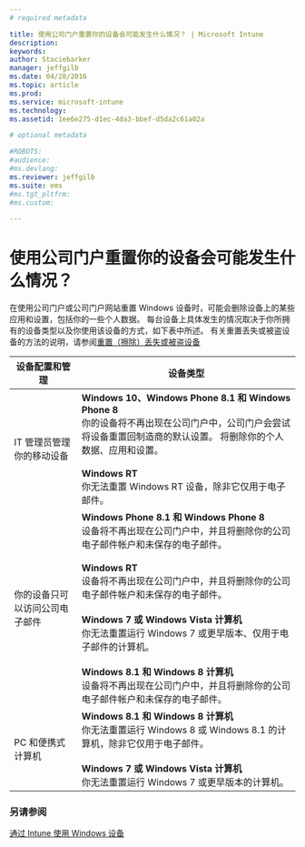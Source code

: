 ```yaml
---
# required metadata

title: 使用公司门户重置你的设备会可能发生什么情况？ | Microsoft Intune
description:
keywords:
author: Staciebarker
manager: jeffgilb
ms.date: 04/28/2016
ms.topic: article
ms.prod:
ms.service: microsoft-intune
ms.technology:
ms.assetid: 1ee6e275-d1ec-4da3-bbef-d5da2c61a02a

# optional metadata

#ROBOTS:
#audience:
#ms.devlang:
ms.reviewer: jeffgilb
ms.suite: ems
#ms.tgt_pltfrm:
#ms.custom:

---
```



# 使用公司门户重置你的设备会可能发生什么情况？

在使用公司门户或公司门户网站重置 Windows 设备时，可能会删除设备上的某些应用和设置，包括你的一些个人数据。 每台设备上具体发生的情况取决于你所拥有的设备类型以及你使用该设备的方式，如下表中所述。 有关重置丢失或被盗设备的方法的说明，请参阅[重置（擦除）丢失或被盗设备](reset-erase-your-lost-or-stolen-device-windows.md)

|设备配置和管理|设备类型|
|---------------------------------------|---------------|
|IT 管理员管理你的移动设备|**Windows 10、Windows Phone 8.1 和 Windows Phone 8**</br>你的设备将不再出现在公司门户中，公司门户会尝试将设备重置回制造商的默认设置。 将删除你的个人数据、应用和设置。<br /><br />**Windows RT**<br />你无法重置 Windows RT 设备，除非它仅用于电子邮件。|
|你的设备只可以访问公司电子邮件|**Windows Phone 8.1 和 Windows Phone 8**<br />设备将不再出现在公司门户中，并且将删除你的公司电子邮件帐户和未保存的电子邮件。<br /><br />**Windows RT**<br />设备将不再出现在公司门户中，并且将删除你的公司电子邮件帐户和未保存的电子邮件。<br /><br />**Windows 7 或 Windows Vista 计算机**<br />你无法重置运行 Windows 7 或更早版本、仅用于电子邮件的计算机。<br /><br />**Windows 8.1 和 Windows 8 计算机**<br />设备将不再出现在公司门户中，并且将删除你的公司电子邮件帐户和未保存的电子邮件。|
|PC 和便携式计算机|**Windows 8.1 和 Windows 8 计算机**<br />你无法重置运行 Windows 8 或 Windows 8.1 的计算机，除非它仅用于电子邮件。<br /><br />**Windows 7 或 Windows Vista 计算机**<br />你无法重置运行 Windows 7 或更早版本的计算机。|

### 另请参阅
[通过 Intune 使用 Windows 设备](using-your-windows-device-with-intune.md)

<!--HONumber=May16_HO2-->


